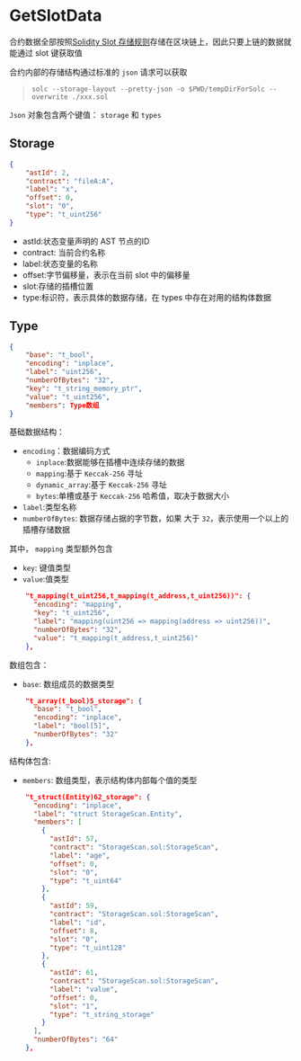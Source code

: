 # GetSlotData
合约数据全部按照[Solidity Slot 存储规则](https://yuhuajing.github.io/solidity-book/milestone_1/static-slot-storage.html)存储在区块链上，因此只要上链的数据就能通过 slot 键获取值

合约内部的存储结构通过标准的 `json` 请求可以获取 
> `solc --storage-layout --pretty-json -o $PWD/tempDirForSolc --overwrite ./xxx.sol`

`Json` 对象包含两个键值： `storage` 和 `types`

## Storage
```json
{
    "astId": 2,
    "contract": "fileA:A",
    "label": "x",
    "offset": 0,
    "slot": "0",
    "type": "t_uint256"
}
```
- astId:状态变量声明的 AST 节点的ID
- contract: 当前合约名称
- label:状态变量的名称
- offset:字节偏移量，表示在当前 slot 中的偏移量
- slot:存储的插槽位置
- type:标识符，表示具体的数据存储，在 types 中存在对用的结构体数据
## Type
```json
{
    "base": "t_bool",
    "encoding": "inplace",
    "label": "uint256",
    "numberOfBytes": "32",
    "key": "t_string_memory_ptr",
    "value": "t_uint256",
    "members": Type数组
}
```
基础数据结构：
- `encoding`：数据编码方式
  - `inplace`:数据能够在插槽中连续存储的数据
  - `mapping`:基于 `Keccak-256` 寻址
  - `dynamic_array`:基于 `Keccak-256` 寻址
  - `bytes`:单槽或基于 `Keccak-256` 哈希值，取决于数据大小
- `label`:类型名称
- `numberOfBytes`: 数据存储占据的字节数，如果 大于 `32`，表示使用一个以上的插槽存储数据

其中， `mapping` 类型额外包含
- `key`: 键值类型
- `value`:值类型
```json
    "t_mapping(t_uint256,t_mapping(t_address,t_uint256))": {
      "encoding": "mapping",
      "key": "t_uint256",
      "label": "mapping(uint256 => mapping(address => uint256))",
      "numberOfBytes": "32",
      "value": "t_mapping(t_address,t_uint256)"
    },
```

数组包含：
- `base`: 数组成员的数据类型
```json
    "t_array(t_bool)5_storage": {
      "base": "t_bool",
      "encoding": "inplace",
      "label": "bool[5]",
      "numberOfBytes": "32"
    },
```

结构体包含:
- `members`: 数组类型，表示结构体内部每个值的类型
```json
    "t_struct(Entity)62_storage": {
      "encoding": "inplace",
      "label": "struct StorageScan.Entity",
      "members": [
        {
          "astId": 57,
          "contract": "StorageScan.sol:StorageScan",
          "label": "age",
          "offset": 0,
          "slot": "0",
          "type": "t_uint64"
        },
        {
          "astId": 59,
          "contract": "StorageScan.sol:StorageScan",
          "label": "id",
          "offset": 8,
          "slot": "0",
          "type": "t_uint128"
        },
        {
          "astId": 61,
          "contract": "StorageScan.sol:StorageScan",
          "label": "value",
          "offset": 0,
          "slot": "1",
          "type": "t_string_storage"
        }
      ],
      "numberOfBytes": "64"
    },
```
